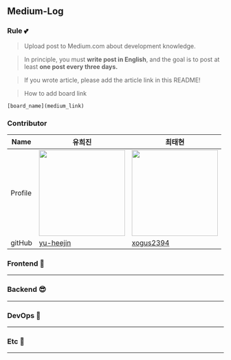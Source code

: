 ## Medium-Log

### Rule 💕

> Upload post to Medium.com about development knowledge.
> 

> In principle, you must <b>write post in English</b>, and the goal is to post at least <b>one post every three days.</b>
> 

> If you wrote article, please add the article link in this README!
> 

> How to add board link
> 

```
[board_name](medium_link)

```

### Contributor

| Name | 유희진 | 최태현 |
| --- | --- | --- |
| Profile | <img width="200px" src="https://avatars.githubusercontent.com/u/96467030?v=4" /> | <img width="200px" src="https://avatars.githubusercontent.com/u/102430422?v=4" /> |
| gitHub | [yu-heejin](https://github.com/yu-heejin) | [xogus2394](https://github.com/xogus2394) |

### Frontend 🤭

---

### Backend 😎

---

### DevOps 🐋

---

### Etc 💫

---

